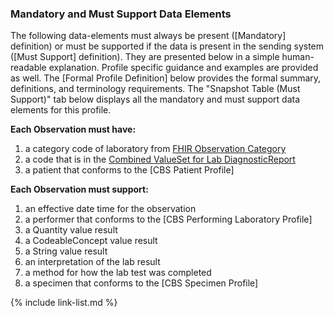 ### Mandatory and Must Support Data Elements

The following data-elements must always be present ([Mandatory] definition) or must be supported if the data is present in the sending system ([Must Support] definition). They are presented below in a simple human-readable explanation. Profile specific guidance and examples are provided as well.  The [Formal Profile Definition] below provides the  formal summary, definitions, and terminology requirements.  The "Snapshot Table (Must Support)" tab below displays all the mandatory and must support data elements for this profile.

**Each Observation must have:**

1. a category code of laboratory from [FHIR Observation Category](http://terminology.hl7.org/2.1.0/CodeSystem-observation-category.html)
1. a code that is in the [Combined ValueSet for Lab DiagnosticReport](ValueSet-CBSLabDiagnosticReportVS.html)
1. a patient that conforms to the [CBS Patient Profile]


**Each Observation must support:**

1. an effective date time for the observation
1. a performer that conforms to the [CBS Performing Laboratory Profile]
1. a Quantity value result
1. a CodeableConcept value result
1. a String value result
1. an interpretation of the lab result
1. a method for how the lab test was completed
1. a specimen that conforms to the [CBS Specimen Profile]

{% include link-list.md %}